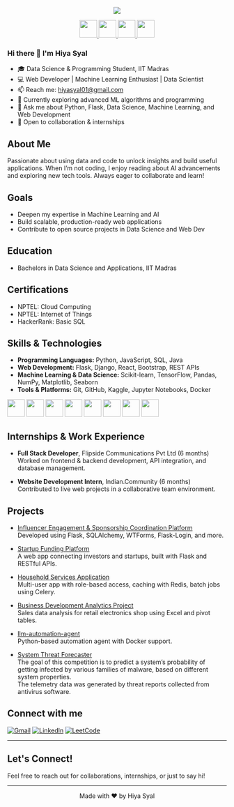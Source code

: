 <p align="center">
  <img src="https://capsule-render.vercel.app/api?text=Hey%20I’m%20Hiya%20Syal%20🧠&animation=fadeIn&type=waving&color=gradient&height=100"/>
</p>

<p align="center">
  <a href="https://www.linkedin.com/in/hiya-syal-b251b024b/">
    <img src="https://cdn-icons-png.flaticon.com/512/174/174857.png" height="40"/>
  </a>
  <a href="https://leetcode.com/u/hiyasyal/">
    <img src="https://cdn-icons-png.flaticon.com/512/5968/5968371.png" height="40"/>
  </a>
  <a href="https://www.hackerrank.com/profile/23f3003216">
    <img src="https://cdn-icons-png.flaticon.com/512/5968/5968322.png" height="40"/>
  </a>
  <a href="https://www.kaggle.com/hiya23f3003216">
    <img src="https://cdn-icons-png.flaticon.com/512/5968/5968885.png" height="40"/>
  </a>
</p>

### Hi there 👋 I'm Hiya Syal  
- 🎓 Data Science & Programming Student, IIT Madras  
- 💻 Web Developer | Machine Learning Enthusiast | Data Scientist  
- 📫 Reach me: [hiyasyal01@gmail.com](mailto:hiyasyal01@gmail.com)  
- 🌱 Currently exploring advanced ML algorithms and programming 
- 💬 Ask me about Python, Flask, Data Science, Machine Learning, and Web Development  
- 🔭 Open to collaboration & internships

## About Me

Passionate about using data and code to unlock insights and build useful applications. When I’m not coding, I enjoy reading about AI advancements and exploring new tech tools. Always eager to collaborate and learn!

## Goals

- Deepen my expertise in Machine Learning and AI  
- Build scalable, production-ready web applications  
- Contribute to open source projects in Data Science and Web Dev

## Education
  - Bachelors in Data Science and Applications, IIT Madras

## Certifications
  - NPTEL: Cloud Computing
  - NPTEL: Internet of Things
  - HackerRank: Basic SQL

## Skills & Technologies

- **Programming Languages:** Python, JavaScript, SQL, Java  
- **Web Development:** Flask, Django, React, Bootstrap, REST APIs  
- **Machine Learning & Data Science:** Scikit-learn, TensorFlow, Pandas, NumPy, Matplotlib, Seaborn  
- **Tools & Platforms:** Git, GitHub, Kaggle, Jupyter Notebooks, Docker


<p align="left">
  <img src="https://cdn.jsdelivr.net/gh/devicons/devicon/icons/python/python-original.svg" width="40" height="40" />
  <img src="https://cdn.jsdelivr.net/gh/devicons/devicon/icons/java/java-original.svg" width="40" height="40" />
  <img src="https://cdn.jsdelivr.net/gh/devicons/devicon/icons/flask/flask-original.svg" width="40" height="40" />
  <img src="https://cdn.jsdelivr.net/gh/devicons/devicon/icons/docker/docker-original.svg" width="40" height="40" />
  <img src="https://cdn.jsdelivr.net/gh/devicons/devicon/icons/postgresql/postgresql-original.svg" width="40" height="40" />
  <img src="https://cdn.jsdelivr.net/gh/devicons/devicon/icons/javascript/javascript-original.svg" width="40" height="40" />
  <img src="https://cdn.jsdelivr.net/gh/devicons/devicon/icons/html5/html5-original.svg" width="40" height="40" />
  <img src="https://cdn.jsdelivr.net/gh/devicons/devicon/icons/css3/css3-original.svg" width="40" height="40" />
</p>

## Internships & Work Experience

- **Full Stack Developer**, Flipside Communications Pvt Ltd (6 months)  
  Worked on frontend & backend development, API integration, and database management.

- **Website Development Intern**, Indian.Community (6 months)  
  Contributed to live web projects in a collaborative team environment.

## Projects

- [Influencer Engagement & Sponsorship Coordination Platform](https://github.com/23f3003216/influencer-engagement-and-sponsorship-coordination-platform)  
  Developed using Flask, SQLAlchemy, WTForms, Flask-Login, and more.

- [Startup Funding Platform](https://github.com/23f3003216/startup-funding-platform)  
  A web app connecting investors and startups, built with Flask and RESTful APIs.

- [Household Services Application](https://github.com/23f3003216/household_services_project)  
  Multi-user app with role-based access, caching with Redis, batch jobs using Celery.

- [Business Development Analytics Project](https://github.com/23f3003216/business_development_project)  
  Sales data analysis for retail electronics shop using Excel and pivot tables.

- [llm-automation-agent](https://github.com/23f3003216/llm-automation-agent)  
  Python-based automation agent with Docker support.

- [System Threat Forecaster](https://www.kaggle.com/code/hiya23f3003216/23f3003216-notebook-t12025)  
  The goal of this competition is to predict a system’s probability of getting infected by various families of malware, based on different system properties.  
  The telemetry data was generated by threat reports collected from antivirus software.



## Connect with me

[![Gmail](https://img.shields.io/badge/Email-hiyasyal01@gmail.com-c14438?style=for-the-badge&logo=gmail&logoColor=white)](mailto:hiyasyal01@gmail.com)
[![LinkedIn](https://img.shields.io/badge/LinkedIn-HiyaSyal-0077B5?style=for-the-badge&logo=linkedin&logoColor=white)](https://linkedin.com/in/HiyaSyal)
[![LeetCode](https://img.shields.io/badge/LeetCode-HiyaSyal-FFA116?style=for-the-badge&logo=leetcode&logoColor=white)](https://leetcode.com/HiyaSyal)

---

## Let's Connect!

Feel free to reach out for collaborations, internships, or just to say hi!

---

<p align="center">  
Made with ❤️ by Hiya Syal  
</p>


